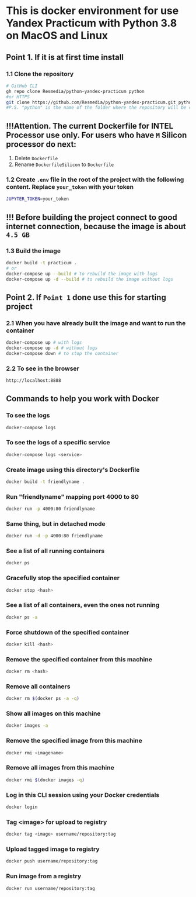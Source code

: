 # This is docker environment for use Yandex Practicum with Python 3.8 on MacOS and Linux

## Point 1. If it is at first time install

### 1.1 Clone the repository

```bash
# GitHub CLI
gh repo clone Resmedia/python-yandex-practicum python
#or HTTPS
git clone https://github.com/Resmedia/python-yandex-practicum.git python
#P.S. "python" is the name of the folder where the repository will be cloned you can change it
```

## !!!Attention. The current Dockerfile for INTEL Processor use only. For users who have `M` Silicon processor do next:
1. Delete `Dockerfile`
2. Rename `DockerfileSilicon` to `Dockerfile`

### 1.2 Create `.env` file in the root of the project with the following content. Replace `your_token` with your token
```bash
JUPYTER_TOKEN=your_token
```
## !!! Before building the project connect to good internet connection, because the image is about `4.5 GB`

### 1.3 Build the image
```bash
docker build -t practicum .
# or 
docker-compose up --build # to rebuild the image with logs
docker-compose up -d --build # to rebuild the image without logs
```

## Point 2. If `Point 1` done use this for starting project

### 2.1 When you have already built the image and want to run the container
```bash
docker-compose up # with logs
docker-compose up -d # without logs
docker-compose down # to stop the container
```

### 2.2 To see in the browser
```bash
http://localhost:8888
```

## Commands to help you work with Docker

### To see the logs
```bash
docker-compose logs
```
### To see the logs of a specific service
```bash
docker-compose logs <service>
```
### Create image using this directory's Dockerfile
```bash
docker build -t friendlyname . 
```
### Run "friendlyname" mapping port 4000 to 80
```bash
docker run -p 4000:80 friendlyname
```
### Same thing, but in detached mode
```bash
docker run -d -p 4000:80 friendlyname
```
### See a list of all running containers
```bash
docker ps
```
### Gracefully stop the specified container
```bash
docker stop <hash>
```
### See a list of all containers, even the ones not running
```bash
docker ps -a
```
### Force shutdown of the specified container
```bash
docker kill <hash>
```
### Remove the specified container from this machine
```bash
docker rm <hash>
```
### Remove all containers
```bash
docker rm $(docker ps -a -q)
```
### Show all images on this machine
```bash
docker images -a
```
### Remove the specified image from this machine
```bash
docker rmi <imagename>
```
### Remove all images from this machine
```bash
docker rmi $(docker images -q)
```
### Log in this CLI session using your Docker credentials
```bash
docker login
```
### Tag \<image> for upload to registry
```bash
docker tag <image> username/repository:tag
```
### Upload tagged image to registry
```bash
docker push username/repository:tag
```
### Run image from a registry
```bash
docker run username/repository:tag
```

